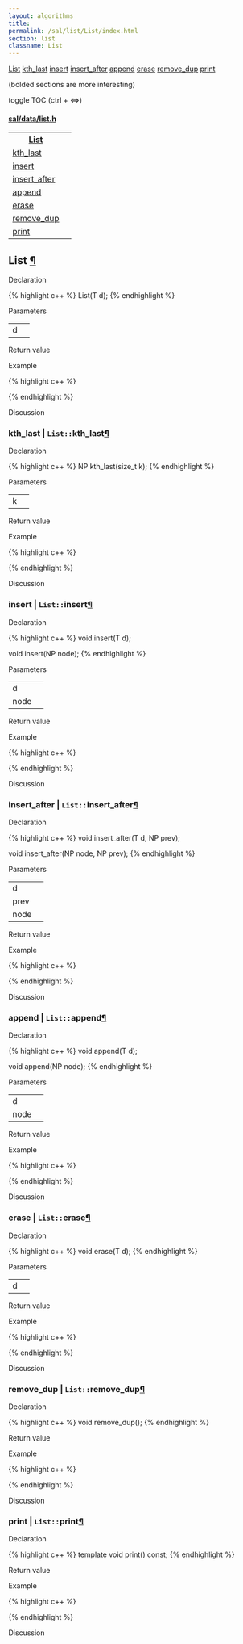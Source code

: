 ```yaml
---
layout: algorithms
title: 
permalink: /sal/list/List/index.html
section: list
classname: List
---
```


<div class="toc">
	<a class="toc-link toch2" href="#List">List</a>
	<a class="toc-link toch3" href="#kth_last">kth_last</a>
	<a class="toc-link toch3" href="#insert">insert</a>
	<a class="toc-link toch3" href="#insert_after">insert_after</a>
	<a class="toc-link toch3" href="#append">append</a>
	<a class="toc-link toch3" href="#erase">erase</a>
	<a class="toc-link toch3" href="#remove_dup">remove_dup</a>
	<a class="toc-link toch3" href="#print">print</a>
<p class="toc-caption">(bolded sections are more interesting)</p>
<p class="toc-toggle">toggle TOC (ctrl + &#8660;)</p>
</div><div class="block">
<h4><a href="https://github.com/LemonPi/data/blob/master/list.h">sal/data/list.h</a>
</h4><table class="pretty">
<tr><th><a class="doc-list-name" href="#List">List</a></th><th></th></tr>
<tr><td><a class="doc-list-name" href="#kth_last">kth_last</a></td><td></td></tr>
<tr><td><a class="doc-list-name" href="#insert">insert</a></td><td></td></tr>
<tr><td><a class="doc-list-name" href="#insert_after">insert_after</a></td><td></td></tr>
<tr><td><a class="doc-list-name" href="#append">append</a></td><td></td></tr>
<tr><td><a class="doc-list-name" href="#erase">erase</a></td><td></td></tr>
<tr><td><a class="doc-list-name" href="#remove_dup">remove_dup</a></td><td></td></tr>
<tr><td><a class="doc-list-name" href="#print">print</a></td><td></td></tr>
</table></div>



<h2 class="anchor doc-header">List <a class="anchor-link" href="#List" name="List" title="permalink to section">&para;</a></h2>
<div class="block">

<p class="doc-section">Declaration</p>
{% highlight c++ %}
List(T d);
{% endhighlight %}


<p class="doc-section">Parameters</p>
<table class="pretty">
<tr><td>d</td><td></td></tr>
</table>
<p class="doc-section">Return value</p>

<p class="doc-section">Example</p>
{% highlight c++ %}

{% endhighlight %}

<p class="doc-section">Discussion</p>
<div>
<p>
	
</p>
</div></div>





<h3 class="anchor doc-header">kth_last | <code class="qualifier">List::</code>kth_last<a class="anchor-link" href="#kth_last" name="kth_last" title="permalink to section">&para;</a></h3>
<div class="block">

<p class="doc-section">Declaration</p>
{% highlight c++ %}
NP kth_last(size_t k);
{% endhighlight %}


<p class="doc-section">Parameters</p>
<table class="pretty">
<tr><td>k</td><td></td></tr>
</table>
<p class="doc-section">Return value</p>

<p class="doc-section">Example</p>
{% highlight c++ %}

{% endhighlight %}

<p class="doc-section">Discussion</p>
<div>
<p>
	
</p>
</div></div>





<h3 class="anchor doc-header">insert | <code class="qualifier">List::</code>insert<a class="anchor-link" href="#insert" name="insert" title="permalink to section">&para;</a></h3>
<div class="block">

<p class="doc-section">Declaration</p>
{% highlight c++ %}
void insert(T d);

void insert(NP node);
{% endhighlight %}


<p class="doc-section">Parameters</p>
<table class="pretty">
<tr><td>d</td><td></td></tr>
<tr><td>node</td><td></td></tr>
</table>
<p class="doc-section">Return value</p>

<p class="doc-section">Example</p>
{% highlight c++ %}

{% endhighlight %}

<p class="doc-section">Discussion</p>
<div>
<p>
	
</p>
</div></div>





<h3 class="anchor doc-header">insert_after | <code class="qualifier">List::</code>insert_after<a class="anchor-link" href="#insert_after" name="insert_after" title="permalink to section">&para;</a></h3>
<div class="block">

<p class="doc-section">Declaration</p>
{% highlight c++ %}
void insert_after(T d, NP prev);

void insert_after(NP node, NP prev);
{% endhighlight %}


<p class="doc-section">Parameters</p>
<table class="pretty">
<tr><td>d</td><td></td></tr>
<tr><td>prev</td><td></td></tr>
<tr><td>node</td><td></td></tr>
</table>
<p class="doc-section">Return value</p>

<p class="doc-section">Example</p>
{% highlight c++ %}

{% endhighlight %}

<p class="doc-section">Discussion</p>
<div>
<p>
	
</p>
</div></div>





<h3 class="anchor doc-header">append | <code class="qualifier">List::</code>append<a class="anchor-link" href="#append" name="append" title="permalink to section">&para;</a></h3>
<div class="block">

<p class="doc-section">Declaration</p>
{% highlight c++ %}
void append(T d);

void append(NP node);
{% endhighlight %}


<p class="doc-section">Parameters</p>
<table class="pretty">
<tr><td>d</td><td></td></tr>
<tr><td>node</td><td></td></tr>
</table>
<p class="doc-section">Return value</p>

<p class="doc-section">Example</p>
{% highlight c++ %}

{% endhighlight %}

<p class="doc-section">Discussion</p>
<div>
<p>
	
</p>
</div></div>





<h3 class="anchor doc-header">erase | <code class="qualifier">List::</code>erase<a class="anchor-link" href="#erase" name="erase" title="permalink to section">&para;</a></h3>
<div class="block">

<p class="doc-section">Declaration</p>
{% highlight c++ %}
void erase(T d);
{% endhighlight %}


<p class="doc-section">Parameters</p>
<table class="pretty">
<tr><td>d</td><td></td></tr>
</table>
<p class="doc-section">Return value</p>

<p class="doc-section">Example</p>
{% highlight c++ %}

{% endhighlight %}

<p class="doc-section">Discussion</p>
<div>
<p>
	
</p>
</div></div>





<h3 class="anchor doc-header">remove_dup | <code class="qualifier">List::</code>remove_dup<a class="anchor-link" href="#remove_dup" name="remove_dup" title="permalink to section">&para;</a></h3>
<div class="block">

<p class="doc-section">Declaration</p>
{% highlight c++ %}
void remove_dup();
{% endhighlight %}
<p class="doc-section">Return value</p>

<p class="doc-section">Example</p>
{% highlight c++ %}

{% endhighlight %}

<p class="doc-section">Discussion</p>
<div>
<p>
	
</p>
</div></div>





<h3 class="anchor doc-header">print | <code class="qualifier">List::</code>print<a class="anchor-link" href="#print" name="print" title="permalink to section">&para;</a></h3>
<div class="block">

<p class="doc-section">Declaration</p>
{% highlight c++ %}
template <typename TT>
void print() const;
{% endhighlight %}
<p class="doc-section">Return value</p>

<p class="doc-section">Example</p>
{% highlight c++ %}

{% endhighlight %}

<p class="doc-section">Discussion</p>
<div>
<p>
	
</p>
</div></div>





